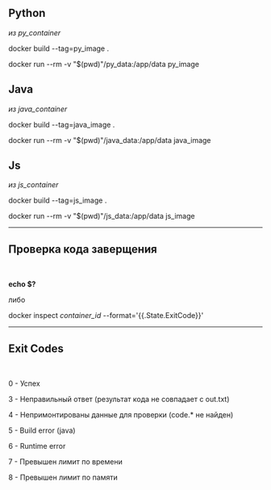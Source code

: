 <h2>Python</h2> 
<i>из py_container</i>
<br/>
<p>docker build --tag=py_image . </p>
<p>docker run --rm -v "$(pwd)"/py_data:/app/data py_image</p>

<h2>Java</h2> 
<i>из java_container</i>
<br/>
<p>docker build --tag=java_image .</p>
<p>docker run --rm -v "$(pwd)"/java_data:/app/data java_image</p>

<h2>Js</h2> 
<i>из js_container</i>
<br/>
<p>docker build --tag=js_image . </p>
<p>docker run --rm -v "$(pwd)"/js_data:/app/data js_image</p>

<hr/>

<h2>Проверка кода заверщения</h2> 
<br/>
<p><b>echo $?</b></p>
<p>либо</p>
<p>docker inspect <i>container_id</i> --format='{{.State.ExitCode}}'</p>
  
<hr/>

<h2>Exit Codes</h2> 
<br/>
<p>0 - Успех</p>
<p>3 - Неправильный ответ (результат кода не совпадает с out.txt)</p>
<p>4 - Непримонтированы данные для проверки (code.* не найден)</p>
<p>5 - Build error (java)</p>
<p>6 - Runtime error</p>
<p>7 - Превышен лимит по времени</p>
<p>8 - Превышен лимит по памяти</p>





